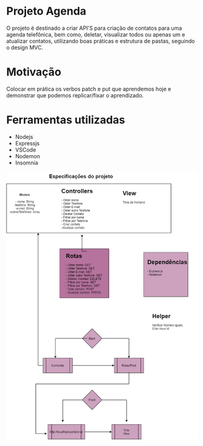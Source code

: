 # Projeto Agenda

O projeto é destinado a criar API'S para criação de contatos para uma agenda telefônica, bem como, deletar, visualizar todos ou apenas um e atualizar contatos, utilizando boas práticas e estrutura de pastas, seguindo o design MVC.

# Motivação

Colocar em prática os verbos patch e put que aprendemos hoje e demonstrar que podemos replicar/fixar o aprendizado.

# Ferramentas utilizadas

- Nodejs
- Expressjs
- VSCode
- Nodemon
- Insomnia

![Arquitetura do projeto](arquitetura.png)
